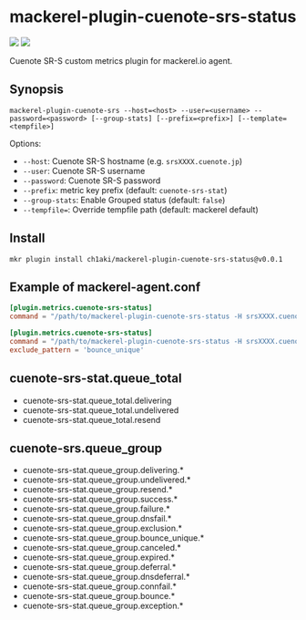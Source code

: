 mackerel-plugin-cuenote-srs-status
===

![](https://github.com/ch1aki/mackerel-plugin-cuenote-srs-status/workflows/test/badge.svg)
![](https://github.com/ch1aki/mackerel-plugin-cuenote-srs-status/workflows/Release/badge.svg)

Cuenote SR-S custom metrics plugin for mackerel.io agent.

## Synopsis

```shell
mackerel-plugin-cuenote-srs --host=<host> --user=<username> --password=<password> [--group-stats] [--prefix=<prefix>] [--template=<tempfile>]
```

Options:

- `--host`: Cuenote SR-S hostname (e.g. `srsXXXX.cuenote.jp`)
- `--user`: Cuenote SR-S username
- `--password`: Cuenote SR-S password
- `--prefix`: metric key prefix (default: `cuenote-srs-stat`)
- `--group-stats`: Enable Grouped status (default: `false`)
- `--tempfile=`: Override tempfile path (default: mackerel default)

## Install

```shell
mkr plugin install ch1aki/mackerel-plugin-cuenote-srs-status@v0.0.1
```

## Example of mackerel-agent.conf

```toml
[plugin.metrics.cuenote-srs-status]
command = "/path/to/mackerel-plugin-cuenote-srs-status -H srsXXXX.cuenote.jp -u xxxx -p xxxxxxxx"
```

```toml
[plugin.metrics.cuenote-srs-status]
command = "/path/to/mackerel-plugin-cuenote-srs-status -H srsXXXX.cuenote.jp -u xxxx -p xxxxxxxx --group-stats"
exclude_pattern = 'bounce_unique'
```

## cuenote-srs-stat.queue_total

- cuenote-srs-stat.queue_total.delivering
- cuenote-srs-stat.queue_total.undelivered
- cuenote-srs-stat.queue_total.resend

## cuenote-srs.queue_group

- cuenote-srs-stat.queue_group.delivering.*
- cuenote-srs-stat.queue_group.undelivered.*
- cuenote-srs-stat.queue_group.resend.*
- cuenote-srs-stat.queue_group.success.*
- cuenote-srs-stat.queue_group.failure.*
- cuenote-srs-stat.queue_group.dnsfail.*
- cuenote-srs-stat.queue_group.exclusion.*
- cuenote-srs-stat.queue_group.bounce_unique.*
- cuenote-srs-stat.queue_group.canceled.*
- cuenote-srs-stat.queue_group.expired.*
- cuenote-srs-stat.queue_group.deferral.*
- cuenote-srs-stat.queue_group.dnsdeferral.*
- cuenote-srs-stat.queue_group.connfail.*
- cuenote-srs-stat.queue_group.bounce.*
- cuenote-srs-stat.queue_group.exception.*
